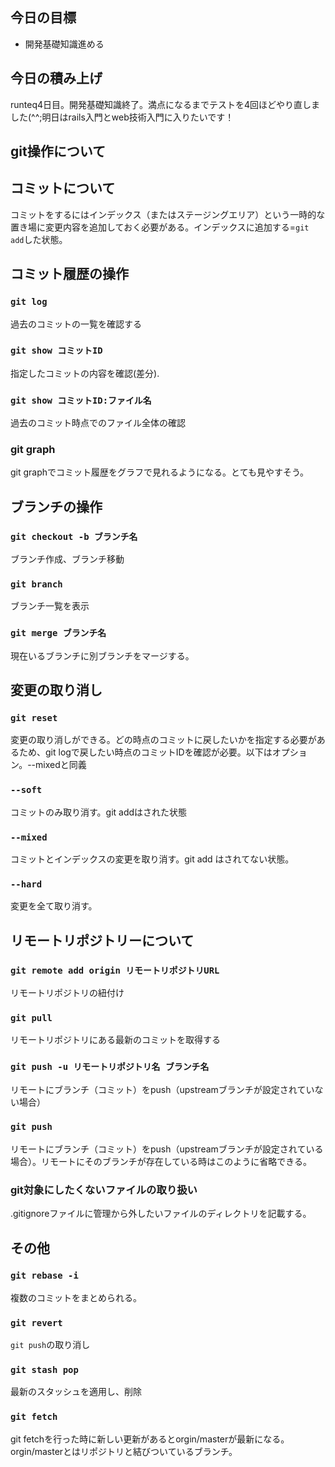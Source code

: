 ## 今日の目標
- 開発基礎知識進める

## 今日の積み上げ
runteq4日目。開発基礎知識終了。満点になるまでテストを4回ほどやり直しました(^^;明日はrails入門とweb技術入門に入りたいです！
## git操作について
## コミットについて
コミットをするにはインデックス（またはステージングエリア）という一時的な置き場に変更内容を追加しておく必要がある。インデックスに追加する=`git add`した状態。
## コミット履歴の操作
### `git log`
過去のコミットの一覧を確認する
### `git show コミットID` 
指定したコミットの内容を確認(差分).
### `git show コミットID:ファイル名`
過去のコミット時点でのファイル全体の確認
### git graph
git graphでコミット履歴をグラフで見れるようになる。とても見やすそう。
## ブランチの操作
### `git checkout -b ブランチ名`
ブランチ作成、ブランチ移動
### `git branch`
ブランチ一覧を表示
### `git merge ブランチ名`
現在いるブランチに別ブランチをマージする。
## 変更の取り消し
### `git reset`
変更の取り消しができる。どの時点のコミットに戻したいかを指定する必要があるため、git logで戻したい時点のコミットIDを確認が必要。以下はオプション。--mixedと同義
### `--soft`
コミットのみ取り消す。git addはされた状態
### `--mixed`
コミットとインデックスの変更を取り消す。git add はされてない状態。
### `--hard`
変更を全て取り消す。
## リモートリポジトリーについて
### `git remote add origin リモートリポジトリURL`
リモートリポジトリの紐付け
### `git pull`
リモートリポジトリにある最新のコミットを取得する
### `git push -u リモートリポジトリ名 ブランチ名`
リモートにブランチ（コミット）をpush（upstreamブランチが設定されていない場合）
### `git push`
リモートにブランチ（コミット）をpush（upstreamブランチが設定されている場合）。リモートにそのブランチが存在している時はこのように省略できる。
### git対象にしたくないファイルの取り扱い
.gitignoreファイルに管理から外したいファイルのディレクトリを記載する。
## その他
### `git rebase -i`
複数のコミットをまとめられる。
### `git revert`
`git push`の取り消し
### `git stash pop`
最新のスタッシュを適用し、削除
### `git fetch`
git fetchを行った時に新しい更新があるとorgin/masterが最新になる。orgin/masterとはリポジトリと結びついているブランチ。